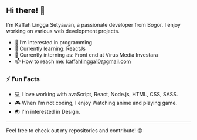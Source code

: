 ## Hi there! 👋

I'm Kaffah Lingga Setyawan, a passionate developer from Bogor. I enjoy working on various web development projects.


- 👀 I’m interested in programming
- 🌱 Currently learning: ReactJs
- 💼 Currently interning as: Front end at Virus Media Investara
- 📫 How to reach me: kaffahlingga10@gmail.com


### ⚡ Fun Facts

- 💻 I love working with avaScript, React, Node.js, HTML, CSS, SASS.
- 🎮 When I'm not coding, I enjoy Watching anime and playing game.
- 🌏 I'm interested in Design.

---

Feel free to check out my repositories and contribute! 😊

<!---
KaffahLingga/KaffahLingga is a ✨ special ✨ repository because its `README.md` (this file) appears on your GitHub profile.
You can click the Preview link to take a look at your changes.
--->
